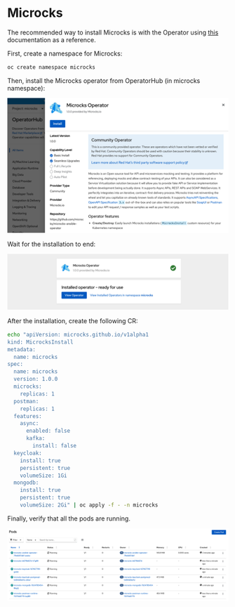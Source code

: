 # Microcks

The recommended way to install Microcks is with the Operator using [this](https://microcks.io/documentation/installing/operator/) documentation as a reference.

First, create a namespace for Microcks:

```bash
oc create namespace microcks
```

Then, install the Microcks operator from OperatorHub (in microcks namespace):

![microcks](./images/microcks1.png)

Wait for the installation to end:

![microcks](./images/microcks2.png)

After the installation, create the following CR:

```bash
echo "apiVersion: microcks.github.io/v1alpha1
kind: MicrocksInstall
metadata:
  name: microcks
spec:
  name: microcks
  version: 1.0.0
  microcks:
    replicas: 1
  postman:
    replicas: 1
  features:
    async:
      enabled: false
      kafka:
        install: false
  keycloak:
    install: true
    persistent: true
    volumeSize: 1Gi
  mongodb:
    install: true
    persistent: true
    volumeSize: 2Gi" | oc apply -f - -n microcks
```

Finally, verify that all the pods are running.

![microcks](./images/microcks3.png)
